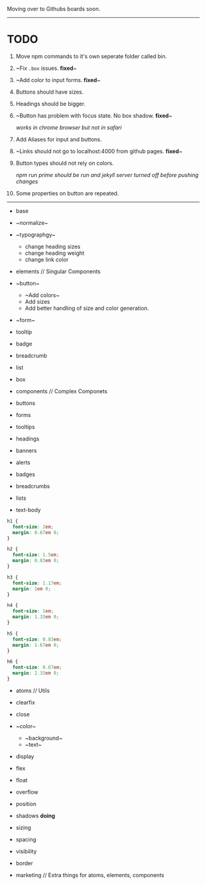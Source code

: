 Moving over to Githubs boards soon.

---

# TODO

1. Move npm commands to it's own seperate folder called bin.
2. ~Fix `.box` issues. **fixed**~
3. ~Add color to input forms. **fixed**~
4. Buttons should have sizes.
5. Headings should be bigger.
6. ~Button has problem with focus state. No box shadow. **fixed**~

   _works in chrome browser but not in safari_

7. Add Aliases for input and buttons.
8. ~Links should not go to localhost:4000 from github pages. **fixed**~
9. Button types should not rely on colors.

   _npm run prime should be run and jekyll server turned off before pushing changes_

10. Some properties on button are repeated.

---

- base

- ~normalize~
- ~typographgy~

  - change heading sizes
  - change heading weight
  - change link color

- elements // Singular Components

- ~button~

  - ~Add colors~
  - Add sizes
  - Add better handling of size and color generation.

- ~form~

- tooltip
- badge
- breadcrumb
- list
- box

- components // Complex Componets

- buttons
- forms
- tooltips
- headings
- banners
- alerts
- badges
- breadcrumbs
- lists
- text-body

```css
h1 {
  font-size: 2em;
  margin: 0.67em 0;
}

h2 {
  font-size: 1.5em;
  margin: 0.83em 0;
}

h3 {
  font-size: 1.17em;
  margin: 1em 0;
}

h4 {
  font-size: 1em;
  margin: 1.33em 0;
}

h5 {
  font-size: 0.83em;
  margin: 1.67em 0;
}

h6 {
  font-size: 0.67em;
  margin: 2.33em 0;
}
```

- atoms // Utils

- clearfix
- close
- ~color~

  - ~background~
  - ~text~

- display
- flex
- float
- overflow
- position
- shadows **doing**
- sizing
- spacing
- visibility
- border

- marketing // Extra things for atoms, elements, components
